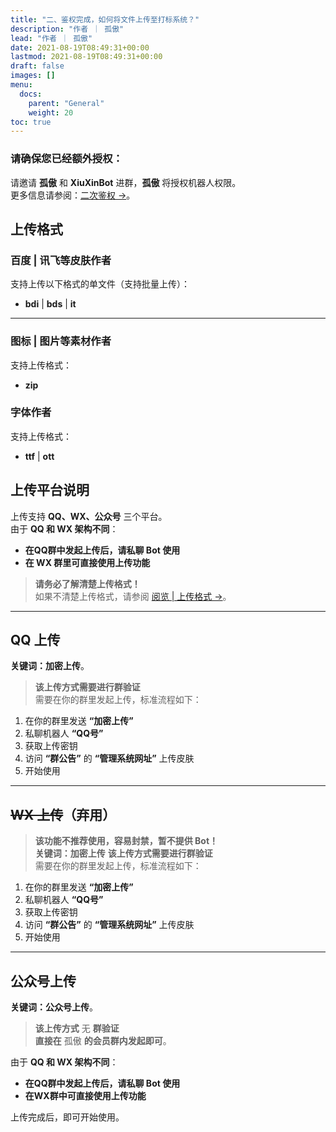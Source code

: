 ```yaml
---
title: "二、鉴权完成，如何将文件上传至打标系统？"
description: "作者 ｜ 孤傲"
lead: "作者 ｜ 孤傲"
date: 2021-08-19T08:49:31+00:00
lastmod: 2021-08-19T08:49:31+00:00
draft: false
images: []
menu:
  docs:
    parent: "General"
    weight: 20
toc: true
---
```


### 请确保您已经额外授权：

请邀请 **孤傲** 和 **XiuXinBot** 进群，**孤傲** 将授权机器人权限。  
更多信息请参阅：[二次鉴权  →](/docs/mark_user/General/1authentication/)。

## 上传格式

### 百度 | 讯飞等皮肤作者

支持上传以下格式的单文件（支持批量上传）：

- **bdi** | **bds** | **it**

---

### 图标 | 图片等素材作者

支持上传格式：

- **zip**

### 字体作者

支持上传格式：

- **ttf** | **ott**

## 上传平台说明

上传支持 **QQ、WX、公众号** 三个平台。  
由于 **QQ 和 WX 架构不同**：

- **在QQ群中发起上传后，请私聊 Bot 使用**
- **在 WX 群里可直接使用上传功能**

> **请务必了解清楚上传格式！**  
> 如果不清楚上传格式，请参阅 [阅览 | 上传格式 →](/docs/mark_user/uploadformat/)。

---

## QQ 上传

**关键词：加密上传**。

> **该上传方式需要进行群验证**  
> 需要在你的群里发起上传，标准流程如下：

1. 在你的群里发送 **“加密上传”**
2. 私聊机器人 **“QQ号”**
3. 获取上传密钥
4. 访问 **“群公告”** 的 **“管理系统网址”** 上传皮肤
5. 开始使用

---

## ~~WX 上传~~（弃用）

> **该功能不推荐使用，容易封禁，暂不提供 Bot！**  
> **关键词：加密上传**
> **该上传方式需要进行群验证**  
> 需要在你的群里发起上传，标准流程如下：

1. 在你的群里发送 **“加密上传”**
2. 私聊机器人 **“QQ号”**
3. 获取上传密钥
4. 访问 **“群公告”** 的 **“管理系统网址”** 上传皮肤
5. 开始使用

---

## 公众号上传

**关键词：公众号上传**。

> **该上传方式** 无 **群验证**  
> **直接在** 孤傲 **的会员群内发起即可**。

由于 **QQ 和 WX 架构不同**：

- **在QQ群中发起上传后，请私聊 Bot 使用**
- **在WX群中可直接使用上传功能**

上传完成后，即可开始使用。
